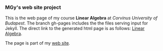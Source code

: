 ### MGy's web site project

This is the web page of my course **Linear Algebra** at 
*Corvinus University of Budapest*.
The branch  gh-pages  includes the the files serving input for Jekyll. 
The direct link to the generated html page is as follows:
[Linear Algebra](https://magyarkuti.github.io/linear-algebra).

The page is part of my [web site](https://magyarkuti.github.io).
